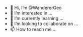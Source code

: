 - 👋 Hi, I’m @WandererGeo
- 👀 I’m interested in ...
- 🌱 I’m currently learning ...
- 💞️ I’m looking to collaborate on ...
- 📫 How to reach me ...

<!---
WandererGeo/WandererGeo is a ✨ special ✨ repository because its `README.md` (this file) appears on your GitHub profile.
You can click the Preview link to take a look at your changes.
--->
